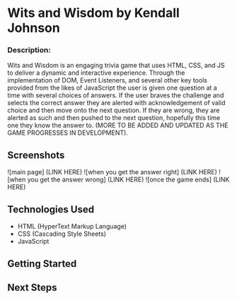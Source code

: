 # Wits and Wisdom by Kendall Johnson
### Description:
Wits and Wisdom is an engaging trivia game that uses HTML, CSS, and JS to deliver a dynamic and interactive experience. Through the implementation of DOM, Event Listeners, and several other key tools provided from the likes of JavaScript the user is given one question at a time with several choices of answers. If the user braves the challenge and selects the correct answer they are alerted with acknowledgement of valid choice and then move onto the next question. If they are wrong, they are alerted as such and then pushed to the next question, hopefully this time one they know the answer to. (MORE TO BE ADDED AND UPDATED AS THE GAME PROGRESSES IN DEVELOPMENT).

## Screenshots
![main page] (LINK HERE)
![when you get the answer right] (LINK HERE)
![when you get the answer wrong] (LINK HERE)
![once the game ends] (LINK HERE)

## Technologies Used
- HTML (HyperText Markup Language)
- CSS (Cascading Style Sheets)
- JavaScript

## Getting Started

## Next Steps

